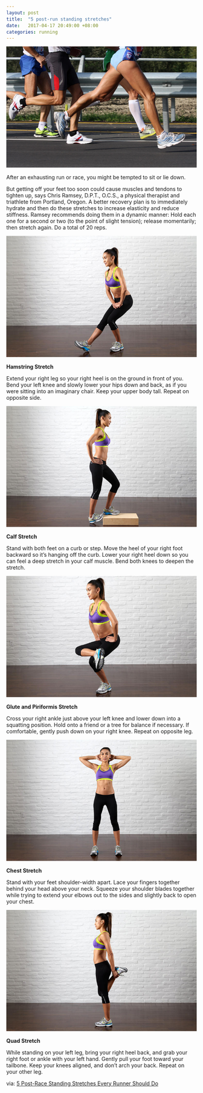 ```yaml
---
layout: post
title:  "5 post-run standing stretches"
date:   2017-04-17 20:49:00 +08:00
categories: running
---
```

![The legs of runners in a race](/assets/5-stretches/cover_roberto_ferrari.jpg)

After an exhausting run or race, you might be tempted to sit or lie down.  

But getting off your feet too soon could cause muscles and tendons to tighten up, says Chris Ramsey, D.P.T., O.C.S., a physical therapist and triathlete from Portland, Oregon. A better recovery plan is to immediately hydrate and then do these stretches to increase elasticity and reduce stiffness. Ramsey recommends doing them in a dynamic manner: Hold each one for a second or two (to the point of slight tension); release momentarily; then stretch again. Do a total of 20 reps.

![](/assets/5-stretches/01_hamstring_thomas_mcdonald_6166_86254.jpg)

**Hamstring Stretch**

Extend your right leg so your right heel is on the ground in front of you. Bend your left knee and slowly lower your hips down and back, as if you were sitting into an imaginary chair. Keep your upper body tall. Repeat on opposite side.

![](/assets/5-stretches/02_calf_thomas_mcdonald_6166_86254.jpg)

**Calf Stretch**

Stand with both feet on a curb or step. Move the heel of your right foot backward so it’s hanging off the curb. Lower your right heel down so you can feel a deep stretch in your calf muscle. Bend both knees to deepen the stretch. 

![](/assets/5-stretches/03_glute_thomas_mcdonald_6166_86254.jpg)

**Glute and Piriformis Stretch**

Cross your right ankle just above your left knee and lower down into a squatting position. Hold onto a friend or a tree for balance if necessary. If comfortable, gently push down on your right knee. Repeat on opposite leg.

![](/assets/5-stretches/04_chestthomas_mcdonald_6166_86254.jpg)

**Chest Stretch**

Stand with your feet shoulder-width apart. Lace your fingers together behind your head above your neck. Squeeze your shoulder blades together while trying to extend your elbows out to the sides and slightly back to open your chest.

![](/assets/5-stretches/05_quad_thomas_mcdonald_6166_86254.jpg)

**Quad Stretch**

While standing on your left leg, bring your right heel back, and grab your right foot or ankle with your left hand. Gently pull your foot toward your tailbone. Keep your knees aligned, and don’t arch your back. Repeat on your other leg.

via: [5 Post-Race Standing Stretches Every Runner Should Do](http://www.runnersworld.com/injury-prevention-recovery/5-post-race-standing-stretches-every-runner-should-do)
